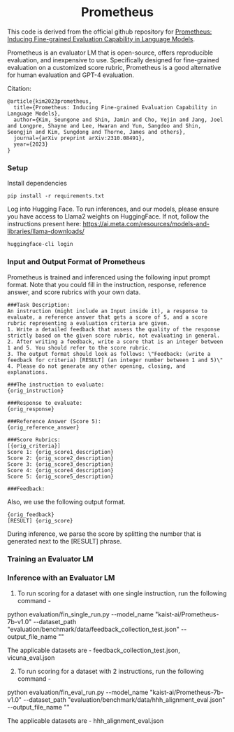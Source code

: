 <h1 align="center">Prometheus</h1>

This code is derived from the official github repository for [Prometheus: Inducing Fine-grained Evaluation Capability in Language Models](https://arxiv.org/abs/2310.08491).


Prometheus is an evaluator LM that is open-source, offers reproducible evaluation, and inexpensive to use. Specifically designed for fine-grained evaluation on a customized score rubric, Prometheus is a good alternative for human evaluation and GPT-4 evaluation.


Citation:
```
@article{kim2023prometheus,
  title={Prometheus: Inducing Fine-grained Evaluation Capability in Language Models},
  author={Kim, Seungone and Shin, Jamin and Cho, Yejin and Jang, Joel and Longpre, Shayne and Lee, Hwaran and Yun, Sangdoo and Shin, Seongjin and Kim, Sungdong and Thorne, James and others},
  journal={arXiv preprint arXiv:2310.08491},
  year={2023}
}
```
### Setup

Install dependencies

```
pip install -r requirements.txt
```

Log into Hugging Face. To run inferences, and our models, please ensure you have access to Llama2 weights on HuggingFace. If not, follow the instructions present here: https://ai.meta.com/resources/models-and-libraries/llama-downloads/
```
huggingface-cli login
```
   
### Input and Output Format of Prometheus

Prometheus is trained and inferenced using the following input prompt format. Note that you could fill in the instruction, response, reference answer, and score rubrics with your own data.

```
###Task Description:
An instruction (might include an Input inside it), a response to evaluate, a reference answer that gets a score of 5, and a score rubric representing a evaluation criteria are given.
1. Write a detailed feedback that assess the quality of the response strictly based on the given score rubric, not evaluating in general.
2. After writing a feedback, write a score that is an integer between 1 and 5. You should refer to the score rubric.
3. The output format should look as follows: \"Feedback: (write a feedback for criteria) [RESULT] (an integer number between 1 and 5)\"
4. Please do not generate any other opening, closing, and explanations.

###The instruction to evaluate:
{orig_instruction}

###Response to evaluate:
{orig_response}

###Reference Answer (Score 5):
{orig_reference_answer}

###Score Rubrics:
[{orig_criteria}]
Score 1: {orig_score1_description}
Score 2: {orig_score2_description}
Score 3: {orig_score3_description}
Score 4: {orig_score4_description}
Score 5: {orig_score5_description}

###Feedback: 
```

Also, we use the following output format.

```
{orig_feedback}
[RESULT] {orig_score}
```

During inference, we parse the score by splitting the number that is generated next to the \[RESULT\] phrase.


### Training an Evaluator LM



### Inference with an Evaluator LM
1) To run scoring for a dataset with one single instruction, run the following command - 

  python evaluation/fin_single_run.py --model_name "kaist-ai/Prometheus-7b-v1.0" --dataset_path "evaluation/benchmark/data/feedback_collection_test.json" --output_file_name ""
  
  The applicable datasets are - feedback_collection_test.json, vicuna_eval.json

2) To run scoring for a dataset with 2 instructions, run the following command - 

  python evaluation/fin_eval_run.py --model_name "kaist-ai/Prometheus-7b-v1.0" --dataset_path "evaluation/benchmark/data/hhh_alignment_eval.json" --output_file_name ""

  The applicable datasets are - hhh_alignment_eval.json

